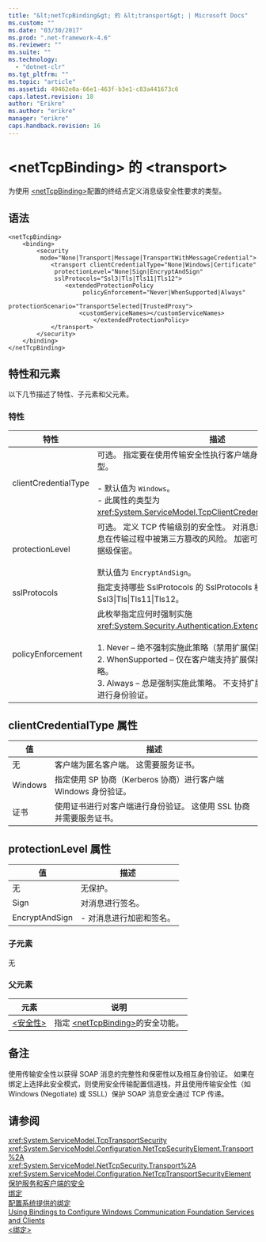```yaml
---
title: "&lt;netTcpBinding&gt; 的 &lt;transport&gt; | Microsoft Docs"
ms.custom: ""
ms.date: "03/30/2017"
ms.prod: ".net-framework-4.6"
ms.reviewer: ""
ms.suite: ""
ms.technology: 
  - "dotnet-clr"
ms.tgt_pltfrm: ""
ms.topic: "article"
ms.assetid: 49462e0a-66e1-463f-b3e1-c83a441673c6
caps.latest.revision: 18
author: "Erikre"
ms.author: "erikre"
manager: "erikre"
caps.handback.revision: 16
---
```

# &lt;netTcpBinding&gt; 的 &lt;transport&gt;
为使用 [\<netTcpBinding\>](../../../../../docs/framework/configure-apps/file-schema/wcf/nettcpbinding.md)配置的终结点定义消息级安全性要求的类型。  
  
## 语法  
  
```  
<netTcpBinding>  
    <binding>  
        <security  
         mode="None|Transport|Message|TransportWithMessageCredential">  
            <transport clientCredentialType="None|Windows|Certificate"  
             protectionLevel="None|Sign|EncryptAndSign"  
             sslProtocols="Ssl3|Tls|Tls11|Tls12">  
                <extendedProtectionPolicy  
                     policyEnforcement="Never|WhenSupported|Always"  
                     protectionScenario="TransportSelected|TrustedProxy">  
                    <customServiceNames></customServiceNames>  
                        </extendedProtectionPolicy>  
            </transport>  
        </security>  
    </binding>  
</netTcpBinding>  
```  
  
## 特性和元素  
 以下几节描述了特性、子元素和父元素。  
  
### 特性  
  
|特性|描述|  
|--------|--------|  
|clientCredentialType|可选。  指定要在使用传输安全性执行客户端身份验证时使用的凭据类型。<br /><br /> -   默认值为 `Windows`。<br />-   此属性的类型为 <xref:System.ServiceModel.TcpClientCredentialType>。|  
|protectionLevel|可选。  定义 TCP 传输级别的安全性。  对消息进行签名可以降低该消息在传输过程中被第三方篡改的风险。  加密可以在传输过程中提供数据级保密。<br /><br /> 默认值为 `EncryptAndSign`。|  
|sslProtocols|指定支持哪些 SslProtocols 的 SslProtocols 枚举标志值。  默认值是 Ssl3&#124;Tls&#124;Tls11&#124;Tls12。|  
|policyEnforcement|此枚举指定应何时强制实施 <xref:System.Security.Authentication.ExtendedProtectionPolicy>。<br /><br /> 1.  Never – 绝不强制实施此策略（禁用扩展保护）。<br />2.  WhenSupported – 仅在客户端支持扩展保护时才强制实施此策略。<br />3.  Always – 总是强制实施此策略。  不支持扩展保护的客户端将无法进行身份验证。|  
  
## clientCredentialType 属性  
  
|值|描述|  
|-------|--------|  
|无|客户端为匿名客户端。  这需要服务证书。|  
|Windows|指定使用 SP 协商（Kerberos 协商）进行客户端 Windows 身份验证。|  
|证书|使用证书进行对客户端进行身份验证。  这使用 SSL 协商并需要服务证书。|  
  
## protectionLevel 属性  
  
|值|描述|  
|-------|--------|  
|无|无保护。|  
|Sign|对消息进行签名。|  
|EncryptAndSign|-   对消息进行加密和签名。|  
  
### 子元素  
 无  
  
### 父元素  
  
|元素|说明|  
|--------|--------|  
|[\<安全性\>](../../../../../docs/framework/configure-apps/file-schema/wcf/security-of-nettcpbinding.md)|指定 [\<netTcpBinding\>](../../../../../docs/framework/configure-apps/file-schema/wcf/nettcpbinding.md)的安全功能。|  
  
## 备注  
 使用传输安全性以获得 SOAP 消息的完整性和保密性以及相互身份验证。  如果在绑定上选择此安全模式，则使用安全传输配置信道栈，并且使用传输安全性（如 Windows \(Negotiate\) 或 SSLL）保护 SOAP 消息安全通过 TCP 传递。  
  
## 请参阅  
 <xref:System.ServiceModel.TcpTransportSecurity>   
 <xref:System.ServiceModel.Configuration.NetTcpSecurityElement.Transport%2A>   
 <xref:System.ServiceModel.NetTcpSecurity.Transport%2A>   
 <xref:System.ServiceModel.Configuration.NetTcpTransportSecurityElement>   
 [保护服务和客户端的安全](../../../../../docs/framework/wcf/feature-details/securing-services-and-clients.md)   
 [绑定](../../../../../docs/framework/wcf/bindings.md)   
 [配置系统提供的绑定](../../../../../docs/framework/wcf/feature-details/configuring-system-provided-bindings.md)   
 [Using Bindings to Configure Windows Communication Foundation Services and Clients](http://msdn.microsoft.com/zh-cn/bd8b277b-932f-472f-a42a-b02bb5257dfb)   
 [\<绑定\>](../../../../../docs/framework/misc/binding.md)